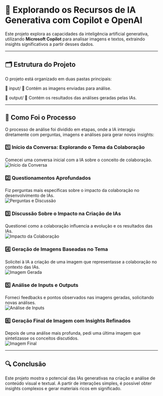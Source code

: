 # 🤖 Explorando os Recursos de IA Generativa com Copilot e OpenAI

Este projeto explora as capacidades da inteligência artificial generativa, utilizando **Microsoft Copilot** para analisar imagens e textos, extraindo insights significativos a partir desses dados.

---
## 🗂️ **Estrutura do Projeto**

O projeto está organizado em duas pastas principais:

📂 input/ 📸 Contém as imagens enviadas para análise.

📂 output/ 📝 Contém os resultados das análises geradas pelas IAs.

---

## 🧠 **Como Foi o Processo**

O processo de análise foi dividido em etapas, onde a IA interagiu diretamente com perguntas, imagens e análises para gerar novos insights:

### 1️⃣ **Início da Conversa: Explorando o Tema da Colaboração**  
Comecei uma conversa inicial com a IA sobre o conceito de colaboração.  
![Início da Conversa](https://github.com/user-attachments/assets/c8d18b4e-c712-408b-beaa-f39b86451f3b)

### 2️⃣ **Questionamentos Aprofundados**  
Fiz perguntas mais específicas sobre o impacto da colaboração no desenvolvimento de IAs.  
![Perguntas e Discussão](https://github.com/user-attachments/assets/04d39f10-ccd1-46bf-9009-b8b14b2e18cc)

### 3️⃣ **Discussão Sobre o Impacto na Criação de IAs**  
Questionei como a colaboração influencia a evolução e os resultados das IAs.  
![Impacto da Colaboração](https://github.com/user-attachments/assets/7f3be97f-4482-497f-8905-edf629751103)

### 4️⃣ **Geração de Imagens Baseadas no Tema**  
Solicitei à IA a criação de uma imagem que representasse a colaboração no contexto das IAs.  
![Imagem Gerada](https://github.com/user-attachments/assets/0ea1d60e-df4f-4528-84fd-cf6603dbf12a)

### 5️⃣ **Análise de Inputs e Outputs**  
Forneci feedbacks e pontos observados nas imagens geradas, solicitando novas análises.  
![Análise de Inputs](https://github.com/user-attachments/assets/14721fd5-d14a-485b-bc54-3c53ea4e29ac)

### 6️⃣ **Geração Final de Imagem com Insights Refinados**  
Depois de uma análise mais profunda, pedi uma última imagem que sintetizasse os conceitos discutidos.  
![Imagem Final](https://github.com/user-attachments/assets/970b0ee7-772a-43c3-9584-b668a2922238)

---
## 🔍 Conclusão
Este projeto mostra o potencial das IAs generativas na criação e análise de conteúdo visual e textual. A partir de interações simples, é possível obter insights complexos e gerar materiais ricos em significado.
